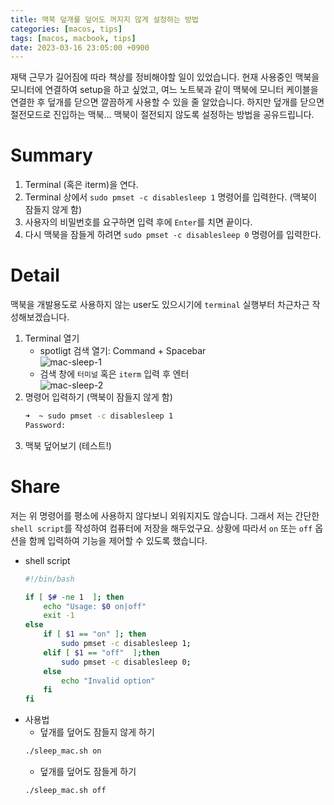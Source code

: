 ```yaml
---
title: 맥북 덮개를 덮어도 꺼지지 않게 설정하는 방법
categories: [macos, tips]
tags: [macos, macbook, tips]
date: 2023-03-16 23:05:00 +0900
---
```


재택 근무가 길어짐에 따라 책상를 정비해야할 일이 있었습니다. 
현재 사용중인 맥북을 모니터에 연결하여 setup을 하고 싶었고, 
여느 노트북과 같이 맥북에 모니터 케이블을 연결한 후 덮개를 닫으면 깔끔하게 사용할 수 있을 줄 알았습니다. 
하지만 덮개를 닫으면 절전모드로 진입하는 맥북... 
맥북이 절전되지 않도록 설정하는 방법을 공유드립니다.

# Summary
1. Terminal (혹은 iterm)을 연다.
2. Terminal 상에서 `sudo pmset -c disablesleep 1` 명령어를 입력한다. (맥북이 잠들지 않게 함)
3. 사용자의 비밀번호를 요구하면 입력 후에 `Enter`를 치면 끝이다.
4. 다시 맥북을 잠들게 하려면 `sudo pmset -c disablesleep 0` 명령어를 입력한다.

# Detail
맥북을 개발용도로 사용하지 않는 user도 있으시기에 `terminal` 실행부터 차근차근 작성해보겠습니다.
1. Terminal 열기
   - spotligt 검색 열기: Command + Spacebar<br>
      ![mac-sleep-1](/posts/mac-sleep-1.png)
   - 검색 창에 `터미널` 혹은 `iterm` 입력 후 엔터<br>
      ![mac-sleep-2](/posts/mac-sleep-2.png)
2. 명령어 입력하기 (맥북이 잠들지 않게 함)
    ```bash
    ➜  ~ sudo pmset -c disablesleep 1
    Password:
    ```
3. 맥북 덮어보기 (테스트!)
# Share
저는 위 명령어를 평소에 사용하지 않다보니 외워지지도 않습니다. 
그래서 저는 간단한 `shell script`를 작성하여 컴퓨터에 저장을 해두었구요.
상황에 따라서 `on` 또는 `off` 옵션을 함께 입력하여 기능을 제어할 수 있도록 했습니다.
- shell script
  ```bash
  #!/bin/bash

  if [ $# -ne 1  ]; then
      echo "Usage: $0 on|off"
      exit -1
  else
      if [ $1 == "on" ]; then
          sudo pmset -c disablesleep 1;
      elif [ $1 == "off"  ];then
          sudo pmset -c disablesleep 0;
      else
          echo "Invalid option"
      fi
  fi
  ```
- 사용법
  - 덮개를 덮어도 잠들지 않게 하기
   ```bash
   ./sleep_mac.sh on
   ```
  - 덮개를 덮어도 잠들게 하기
   ```bash
   ./sleep_mac.sh off
   ```

